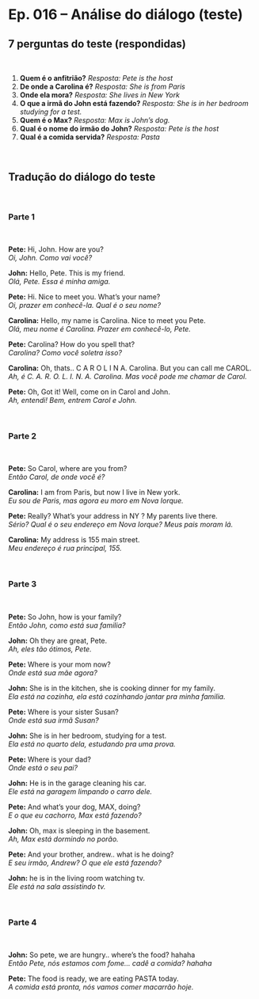 <h1> Ep. 016 – Análise do diálogo (teste) </h1>

<h2> 7 perguntas do teste (respondidas) </h2>

<br>

<ol>
    <li><b>Quem é o anfitrião?</b><em> Resposta: Pete is the host </em></li>
    <li><b>De onde a Carolina é?</b><em> Resposta: She is from Paris </em></li>
    <li><b>Onde ela mora?</b><em> Resposta: She lives in New York </em></li>
    <li><b>O que a irmã do John está fazendo?</b><em> Resposta: She is in her bedroom studying for a test.</em></li>
    <li><b>Quem é o Max?</b><em> Resposta: Max is John’s dog. </em></li>
    <li><b>Qual é o nome do irmão do John?</b><em> Resposta: Pete is the host </em></li>    
    <li><b>Qual é a comida servida?</b><em>  Resposta: Pasta </em></li>    
</ol>

<br>

<h2> Tradução do diálogo do teste </h2>

<br>

<h3> Parte 1 </h3>

<br>

<p>
    <p><b>Pete:</b> Hi, John. How are you? <br>
    <em> Oi, John. Como vai você?</em></p>
</p>

<p>
    <p><b>John:</b> Hello, Pete. This is my friend. <br>
    <em> Olá, Pete. Essa é minha amiga.</em></p>
</p>

<p>
    <p><b>Pete:</b> Hi. Nice to meet you. What’s your name? <br>
    <em> Oi, prazer em conhecê-la. Qual é o seu nome?</em></p>
</p>

<p>
    <p><b>Carolina:</b> Hello, my name is Carolina. Nice to meet you Pete. <br>
    <em> Olá, meu nome é Carolina. Prazer em conhecê-lo, Pete.</em></p>
</p>

<p>
    <p><b>Pete:</b> Carolina? How do you spell that? <br>
    <em> Carolina? Como você soletra isso?</em></p>
</p>

<p>
    <p><b>Carolina:</b> Oh, thats.. C A R O L I N A. Carolina. But you can call me CAROL. <br>
    <em> Ah, é C. A. R. O. L. I. N. A. Carolina. Mas você pode me chamar de Carol.</em></p>
</p>

<p>
    <p><b>Pete:</b> Oh, Got it! Well, come on in Carol and John. <br>
    <em> Ah, entendi! Bem, entrem Carol e John. </em></p>
</p>

<br>

<h3> Parte 2 </h3>

<br>

<p>
    <p><b>Pete:</b> So Carol, where are you from? <br>
    <em> Então Carol, de onde você é?</em></p>
</p>

<p>
    <p><b>Carolina:</b> I am from Paris, but now I live in New york. <br>
    <em> Eu sou de Paris, mas agora eu moro em Nova Iorque.</em></p>
</p>

<p>
    <p><b>Pete:</b> Really? What’s your address in NY ? My parents live there. <br>
    <em> Sério? Qual é o seu endereço em Nova Iorque? Meus pais moram lá.</em></p>
</p>

<p>
    <p><b>Carolina:</b> My address is 155 main street. <br>
    <em> Meu endereço é rua principal, 155. </em></p>
</p>

<br>

<h3> Parte 3 </h3>

<br>

<p>
    <p><b>Pete:</b> So John, how is your family? <br>
    <em> Então John, como está sua familia? </em></p>
</p>

<p>
    <p><b>John:</b> Oh they are great, Pete. <br>
    <em> Ah, eles tão ótimos, Pete. </em></p>
</p>

<p>
    <p><b>Pete:</b> Where is your mom now? <br>
    <em> Onde está sua mãe agora? </em></p>
</p>

<p>
    <p><b>John:</b> She is in the kitchen, she is cooking dinner for my family. <br>
    <em> Ela está na cozinha, ela está cozinhando jantar pra minha familia. </em></p>
</p>

<p>
    <p><b>Pete:</b> Where is your sister Susan? <br>
    <em> Onde está sua irmã Susan? </em></p>
</p>

<p>
    <p><b>John:</b> She is in her bedroom, studying for a test. <br>
    <em> Ela está no quarto dela, estudando pra uma prova. </em></p>
</p>

<p>
    <p><b>Pete:</b> Where is your dad? <br>
    <em> Onde está o seu pai? </em></p>
</p> 

<p>
    <p><b>John:</b> He is in the garage cleaning his car. <br>
    <em> Ele está na garagem limpando o carro dele. </em></p>
</p>

<p>
    <p><b>Pete:</b> And what’s your dog, MAX, doing? <br>
    <em> E o que eu cachorro, Max está fazendo? </em></p>
</p>

<p>
    <p><b>John:</b> Oh, max is sleeping in the basement. <br>
    <em> Ah, Max está dormindo no porão. </em></p>
</p>

<p>
    <p><b>Pete:</b> And your brother, andrew.. what is he doing? <br>
    <em> E seu irmão, Andrew? O que ele está fazendo? </em></p>
</p>

<p>
    <p><b>John:</b> he is in the living room watching tv. <br>
    <em> Ele está na sala assistindo tv. </em></p>
</p>

<br>

<h3> Parte 4 </h3>

<br>

<p>
    <p><b>John:</b> So pete, we are hungry.. where’s the food? hahaha <br>
    <em> Então Pete, nós estamos com fome… cadê a comida? hahaha </em></p>
</p>

<p>
    <p><b>Pete:</b> The food is ready, we are eating PASTA today. <br>
    <em> A comida está pronta, nós vamos comer macarrão hoje. </em></p>
</p>


